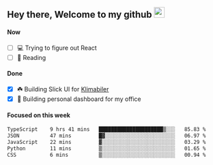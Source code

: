 ## Hey there, Welcome to my github <img src="https://media.giphy.com/media/hvRJCLFzcasrR4ia7z/giphy.gif" width="25px">

#### Now
- [ ] 💻 Trying to figure out React
- [ ] 📕 Reading

#### Done
- [x] ☘️ Building Slick UI for [Klimabiler](https://klimabiler.dk)
- [x] 🚀 Building personal dashboard for my office
 
 #### Focused on this week
<!--START_SECTION:waka-->

```txt
TypeScript    9 hrs 41 mins   █████████████████████▒░░░   85.83 %
JSON          47 mins         █▓░░░░░░░░░░░░░░░░░░░░░░░   06.97 %
JavaScript    22 mins         ▓░░░░░░░░░░░░░░░░░░░░░░░░   03.29 %
Python        11 mins         ▒░░░░░░░░░░░░░░░░░░░░░░░░   01.65 %
CSS           6 mins          ▒░░░░░░░░░░░░░░░░░░░░░░░░   00.94 %
```

<!--END_SECTION:waka-->

